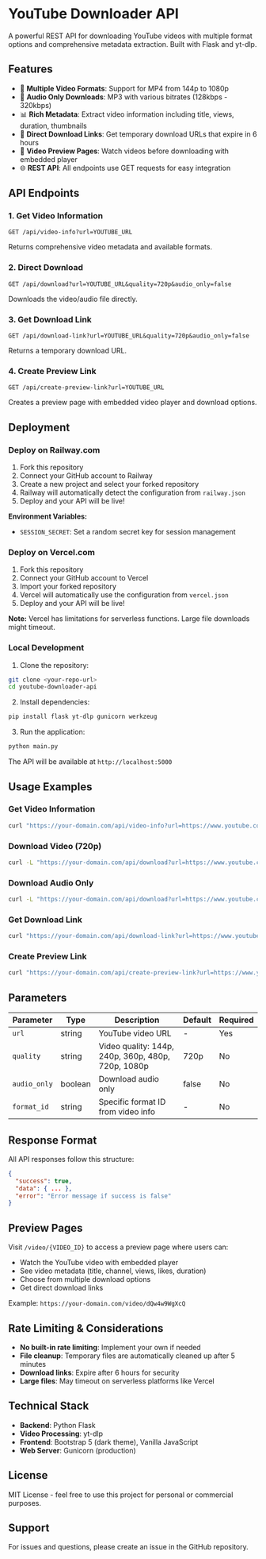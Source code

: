 # YouTube Downloader API

A powerful REST API for downloading YouTube videos with multiple format options and comprehensive metadata extraction. Built with Flask and yt-dlp.

## Features

- 🎥 **Multiple Video Formats**: Support for MP4 from 144p to 1080p
- 🎵 **Audio Only Downloads**: MP3 with various bitrates (128kbps - 320kbps)
- 📊 **Rich Metadata**: Extract video information including title, views, duration, thumbnails
- 🔗 **Direct Download Links**: Get temporary download URLs that expire in 6 hours
- 📱 **Video Preview Pages**: Watch videos before downloading with embedded player
- 🌐 **REST API**: All endpoints use GET requests for easy integration

## API Endpoints

### 1. Get Video Information
```
GET /api/video-info?url=YOUTUBE_URL
```
Returns comprehensive video metadata and available formats.

### 2. Direct Download
```
GET /api/download?url=YOUTUBE_URL&quality=720p&audio_only=false
```
Downloads the video/audio file directly.

### 3. Get Download Link
```
GET /api/download-link?url=YOUTUBE_URL&quality=720p&audio_only=false
```
Returns a temporary download URL.

### 4. Create Preview Link
```
GET /api/create-preview-link?url=YOUTUBE_URL
```
Creates a preview page with embedded video player and download options.

## Deployment

### Deploy on Railway.com

1. Fork this repository
2. Connect your GitHub account to Railway
3. Create a new project and select your forked repository
4. Railway will automatically detect the configuration from `railway.json`
5. Deploy and your API will be live!

**Environment Variables:**
- `SESSION_SECRET`: Set a random secret key for session management

### Deploy on Vercel.com

1. Fork this repository
2. Connect your GitHub account to Vercel
3. Import your forked repository
4. Vercel will automatically use the configuration from `vercel.json`
5. Deploy and your API will be live!

**Note:** Vercel has limitations for serverless functions. Large file downloads might timeout.

### Local Development

1. Clone the repository:
```bash
git clone <your-repo-url>
cd youtube-downloader-api
```

2. Install dependencies:
```bash
pip install flask yt-dlp gunicorn werkzeug
```

3. Run the application:
```bash
python main.py
```

The API will be available at `http://localhost:5000`

## Usage Examples

### Get Video Information
```bash
curl "https://your-domain.com/api/video-info?url=https://www.youtube.com/watch?v=dQw4w9WgXcQ"
```

### Download Video (720p)
```bash
curl -L "https://your-domain.com/api/download?url=https://www.youtube.com/watch?v=dQw4w9WgXcQ&quality=720p" -o video.mp4
```

### Download Audio Only
```bash
curl -L "https://your-domain.com/api/download?url=https://www.youtube.com/watch?v=dQw4w9WgXcQ&audio_only=true" -o audio.mp3
```

### Get Download Link
```bash
curl "https://your-domain.com/api/download-link?url=https://www.youtube.com/watch?v=dQw4w9WgXcQ&quality=1080p"
```

### Create Preview Link
```bash
curl "https://your-domain.com/api/create-preview-link?url=https://www.youtube.com/watch?v=dQw4w9WgXcQ"
```

## Parameters

| Parameter | Type | Description | Default | Required |
|-----------|------|-------------|---------|----------|
| `url` | string | YouTube video URL | - | Yes |
| `quality` | string | Video quality: 144p, 240p, 360p, 480p, 720p, 1080p | 720p | No |
| `audio_only` | boolean | Download audio only | false | No |
| `format_id` | string | Specific format ID from video info | - | No |

## Response Format

All API responses follow this structure:

```json
{
  "success": true,
  "data": { ... },
  "error": "Error message if success is false"
}
```

## Preview Pages

Visit `/video/{VIDEO_ID}` to access a preview page where users can:
- Watch the YouTube video with embedded player
- See video metadata (title, channel, views, likes, duration)
- Choose from multiple download options
- Get direct download links

Example: `https://your-domain.com/video/dQw4w9WgXcQ`

## Rate Limiting & Considerations

- **No built-in rate limiting**: Implement your own if needed
- **File cleanup**: Temporary files are automatically cleaned up after 5 minutes
- **Download links**: Expire after 6 hours for security
- **Large files**: May timeout on serverless platforms like Vercel

## Technical Stack

- **Backend**: Python Flask
- **Video Processing**: yt-dlp
- **Frontend**: Bootstrap 5 (dark theme), Vanilla JavaScript
- **Web Server**: Gunicorn (production)

## License

MIT License - feel free to use this project for personal or commercial purposes.

## Support

For issues and questions, please create an issue in the GitHub repository.